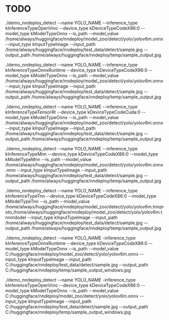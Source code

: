 # TODO
./demo_nndeploy_detect --name YOLO_NAME --inference_type kInferenceTypeOpenVino --device_type kDeviceTypeCodeX86:0 --model_type kModelTypeOnnx --is_path --model_value /home/always/huggingface/nndeploy/model_zoo/detect/yolo/yolov6m.onnx --input_type kInputTypeImage  --input_path /home/always/huggingface/nndeploy/test_data/detect/sample.jpg --output_path /home/always/huggingface/nndeploy/temp/sample_output.jpg

./demo_nndeploy_detect --name YOLO_NAME --inference_type kInferenceTypeOnnxRuntime --device_type kDeviceTypeCodeX86:0 --model_type kModelTypeOnnx --is_path --model_value /home/always/huggingface/nndeploy/model_zoo/detect/yolo/yolov6m.onnx --input_type kInputTypeImage  --input_path /home/always/huggingface/nndeploy/test_data/detect/sample.jpg --output_path /home/always/huggingface/nndeploy/temp/sample_output.jpg

./demo_nndeploy_detect --name YOLO_NAME --inference_type kInferenceTypeTensorRt --device_type kDeviceTypeCodeCuda:0 --model_type kModelTypeOnnx --is_path --model_value /home/always/huggingface/nndeploy/model_zoo/detect/yolo/yolov6m.onnx --input_type kInputTypeImage  --input_path /home/always/huggingface/nndeploy/test_data/detect/sample.jpg --output_path /home/always/huggingface/nndeploy/temp/sample_output.jpg

./demo_nndeploy_detect --name YOLO_NAME --inference_type kInferenceTypeMnn --device_type kDeviceTypeCodeX86:0 --model_type kModelTypeMnn --is_path --model_value /home/always/huggingface/nndeploy/model_zoo/detect/yolo/yolov6m.onnx.mnn --input_type kInputTypeImage  --input_path /home/always/huggingface/nndeploy/test_data/detect/sample.jpg --output_path /home/always/huggingface/nndeploy/temp/sample_output.jpg

./demo_nndeploy_detect --name YOLO_NAME --inference_type kInferenceTypeTnn --device_type kDeviceTypeCodeX86:0 --model_type kModelTypeTnn --is_path --model_value /home/always/huggingface/nndeploy/model_zoo/detect/yolo/yolov6m.tnnproto,/home/always/huggingface/nndeploy/model_zoo/detect/yolo/yolov6m.tnnmdodel --input_type kInputTypeImage  --input_path /home/always/huggingface/nndeploy/test_data/detect/sample.jpg --output_path /home/always/huggingface/nndeploy/temp/sample_output.jpg

./demo_nndeploy_detect --name YOLO_NAME -inference_type kInferenceTypeOnnxRuntime --device_type kDeviceTypeCodeX86:0 --model_type kModelTypeOnnx --is_path --model_value C:/huggingface/nndeploy/model_zoo/detect/yolo/yolov6m.onnx --input_type kInputTypeImage  --input_path C:/huggingface/nndeploy/test_data/detect/sample.jpg --output_path C:/huggingface/nndeploy/temp/sample_output_windows.jpg


./demo_nndeploy_detect --name YOLO_NAME -inference_type kInferenceTypeOpenVino --device_type kDeviceTypeCodeX86:0 --model_type kModelTypeOnnx --is_path --model_value C:/huggingface/nndeploy/model_zoo/detect/yolo/yolov6m.onnx --input_type kInputTypeImage  --input_path C:/huggingface/nndeploy/test_data/detect/sample.jpg --output_path C:/huggingface/nndeploy/temp/sample_output_windows.jpg
